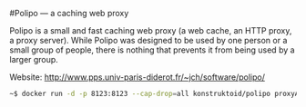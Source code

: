 #Polipo — a caching web proxy  

Polipo is a small and fast caching web proxy (a web cache, an HTTP proxy, a proxy server).
While Polipo was designed to be used by one person or a small group of people, there is nothing that prevents it from being used by a larger group. 

Website: http://www.pps.univ-paris-diderot.fr/~jch/software/polipo/  

```sh
~$ docker run -d -p 8123:8123 --cap-drop=all konstruktoid/polipo proxyAddress=::0 allowedClients=192.168.1.0/24
```